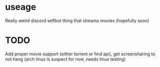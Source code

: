 # useage

Really weird discord selfbot thing that streams movies (hopefully soon)

# TODO

Add proper movie support (either torrent or find api), get screensharing to not hang (arch linux is suspect for now, needs linux testing)
